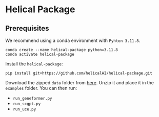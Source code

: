 # Helical Package
## Prerequisites

We recommend using a conda environment with `Pyhton 3.11.8`.
```
conda create --name helical-package python=3.11.8
conda activate helical-package
```
Install the `helical-package`:

```
pip install git+https://github.com/helicalAI/helical-package.git
```
Download the zipped `data` folder from [here](https://drive.google.com/drive/folders/1F7QKiwiI7WL-w0LnqwFTy5zSYIOq35VW?usp=sharing). Unzip it and place it in the `examples` folder.
You can then run:
- `run_geneformer.py`
- `run_scgpt.py`
- `run_uce.py`
